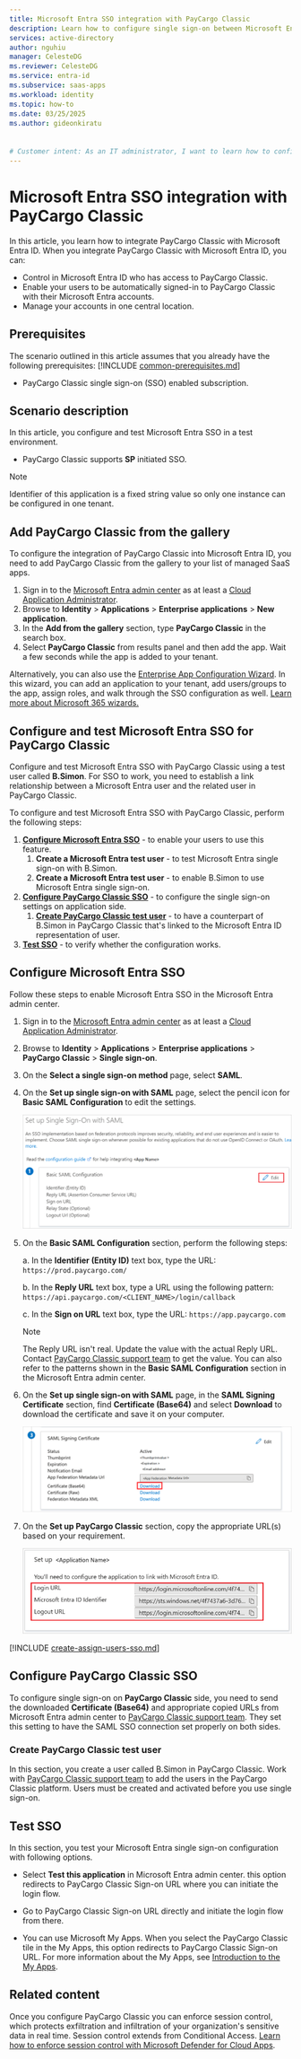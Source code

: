 ```yaml
---
title: Microsoft Entra SSO integration with PayCargo Classic
description: Learn how to configure single sign-on between Microsoft Entra ID and PayCargo Classic.
services: active-directory
author: nguhiu
manager: CelesteDG
ms.reviewer: CelesteDG
ms.service: entra-id
ms.subservice: saas-apps
ms.workload: identity
ms.topic: how-to
ms.date: 03/25/2025
ms.author: gideonkiratu


# Customer intent: As an IT administrator, I want to learn how to configure single sign-on between Microsoft Entra ID and PayCargo Classic so that I can control who has access to PayCargo Classic, enable automatic sign-in with Microsoft Entra accounts, and manage my accounts in one central location.
---
```


# Microsoft Entra SSO integration with PayCargo Classic

In this article,  you learn how to integrate PayCargo Classic with Microsoft Entra ID. When you integrate PayCargo Classic with Microsoft Entra ID, you can:

* Control in Microsoft Entra ID who has access to PayCargo Classic.
* Enable your users to be automatically signed-in to PayCargo Classic with their Microsoft Entra accounts.
* Manage your accounts in one central location.

## Prerequisites
The scenario outlined in this article assumes that you already have the following prerequisites:
[!INCLUDE [common-prerequisites.md](~/identity/saas-apps/includes/common-prerequisites.md)]
* PayCargo Classic single sign-on (SSO) enabled subscription.

## Scenario description

In this article,  you configure and test Microsoft Entra SSO in a test environment.

* PayCargo Classic supports **SP** initiated SSO.

> [!NOTE]
> Identifier of this application is a fixed string value so only one instance can be configured in one tenant.

## Add PayCargo Classic from the gallery

To configure the integration of PayCargo Classic into Microsoft Entra ID, you need to add PayCargo Classic from the gallery to your list of managed SaaS apps.

1. Sign in to the [Microsoft Entra admin center](https://entra.microsoft.com) as at least a [Cloud Application Administrator](~/identity/role-based-access-control/permissions-reference.md#cloud-application-administrator).
1. Browse to **Identity** > **Applications** > **Enterprise applications** > **New application**.
1. In the **Add from the gallery** section, type **PayCargo Classic** in the search box.
1. Select **PayCargo Classic** from results panel and then add the app. Wait a few seconds while the app is added to your tenant.

Alternatively, you can also use the [Enterprise App Configuration Wizard](https://portal.office.com/AdminPortal/home?Q=Docs#/azureadappintegration). In this wizard, you can add an application to your tenant, add users/groups to the app, assign roles, and walk through the SSO configuration as well. [Learn more about Microsoft 365 wizards.](/microsoft-365/admin/misc/azure-ad-setup-guides)

## Configure and test Microsoft Entra SSO for PayCargo Classic

Configure and test Microsoft Entra SSO with PayCargo Classic using a test user called **B.Simon**. For SSO to work, you need to establish a link relationship between a Microsoft Entra user and the related user in PayCargo Classic.

To configure and test Microsoft Entra SSO with PayCargo Classic, perform the following steps:

1. **[Configure Microsoft Entra SSO](#configure-microsoft-entra-sso)** - to enable your users to use this feature.
    1. **Create a Microsoft Entra test user** - to test Microsoft Entra single sign-on with B.Simon.
    1. **Create a Microsoft Entra test user** - to enable B.Simon to use Microsoft Entra single sign-on.
1. **[Configure PayCargo Classic SSO](#configure-paycargo-classic-sso)** - to configure the single sign-on settings on application side.
    1. **[Create PayCargo Classic test user](#create-paycargo-classic-test-user)** - to have a counterpart of B.Simon in PayCargo Classic that's linked to the Microsoft Entra ID representation of user.
1. **[Test SSO](#test-sso)** - to verify whether the configuration works.

## Configure Microsoft Entra SSO

Follow these steps to enable Microsoft Entra SSO in the Microsoft Entra admin center.

1. Sign in to the [Microsoft Entra admin center](https://entra.microsoft.com) as at least a [Cloud Application Administrator](~/identity/role-based-access-control/permissions-reference.md#cloud-application-administrator).
1. Browse to **Identity** > **Applications** > **Enterprise applications** > **PayCargo Classic** > **Single sign-on**.
1. On the **Select a single sign-on method** page, select **SAML**.
1. On the **Set up single sign-on with SAML** page, select the pencil icon for **Basic SAML Configuration** to edit the settings.

   ![Screenshot shows how to edit Basic SAML Configuration.](common/edit-urls.png "Basic Configuration")

1. On the **Basic SAML Configuration** section, perform the following steps:

    a. In the **Identifier (Entity ID)** text box, type the URL:
    `https://prod.paycargo.com/`

    b. In the **Reply URL** text box, type a URL using the following pattern:
    `https://api.paycargo.com/<CLIENT_NAME>/login/callback`

    c. In the **Sign on URL** text box, type the URL:
    `https://app.paycargo.com`

	> [!NOTE]
	> The Reply URL isn't real. Update the value with the actual Reply URL. Contact [PayCargo Classic support team](mailto:support@paycargo.com) to get the value. You can also refer to the patterns shown in the **Basic SAML Configuration** section in the Microsoft Entra admin center.

1. On the **Set up single sign-on with SAML** page, in the **SAML Signing Certificate** section,  find **Certificate (Base64)** and select **Download** to download the certificate and save it on your computer.

	![Screenshot shows the Certificate download link.](common/certificatebase64.png "Certificate")

1. On the **Set up PayCargo Classic** section, copy the appropriate URL(s) based on your requirement.

	![Screenshot shows to copy configuration URLs.](common/copy-configuration-urls.png "Metadata")

[!INCLUDE [create-assign-users-sso.md](~/identity/saas-apps/includes/create-assign-users-sso.md)]

## Configure PayCargo Classic SSO

To configure single sign-on on **PayCargo Classic** side, you need to send the downloaded **Certificate (Base64)** and appropriate copied URLs from Microsoft Entra admin center to [PayCargo Classic support team](mailto:support@paycargo.com). They set this setting to have the SAML SSO connection set properly on both sides.

### Create PayCargo Classic test user

In this section, you create a user called B.Simon in PayCargo Classic. Work with [PayCargo Classic support team](mailto:support@paycargo.com) to add the users in the PayCargo Classic platform. Users must be created and activated before you use single sign-on.

## Test SSO 

In this section, you test your Microsoft Entra single sign-on configuration with following options.
 
* Select **Test this application** in Microsoft Entra admin center. this option redirects to PayCargo Classic Sign-on URL where you can initiate the login flow.
 
* Go to PayCargo Classic Sign-on URL directly and initiate the login flow from there.
 
* You can use Microsoft My Apps. When you select the PayCargo Classic tile in the My Apps, this option redirects to PayCargo Classic Sign-on URL. For more information about the My Apps, see [Introduction to the My Apps](https://support.microsoft.com/account-billing/sign-in-and-start-apps-from-the-my-apps-portal-2f3b1bae-0e5a-4a86-a33e-876fbd2a4510).

## Related content

Once you configure PayCargo Classic you can enforce session control, which protects exfiltration and infiltration of your organization's sensitive data in real time. Session control extends from Conditional Access. [Learn how to enforce session control with Microsoft Defender for Cloud Apps](/cloud-app-security/proxy-deployment-any-app).